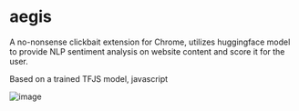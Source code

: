 # aegis
A no-nonsense clickbait extension for Chrome, utilizes huggingface model to provide NLP sentiment analysis on website content and score it for the user.

Based on a trained TFJS model,  javascript

![image](https://github.com/user-attachments/assets/81d3d2aa-23b7-4d48-afce-bfa46c86fc30)

